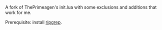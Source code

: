 A fork of ThePrimeagen's init.lua with some exclusions and additions that work for me.

Prerequisite: install [ripgrep](https://github.com/BurntSushi/ripgrep).
